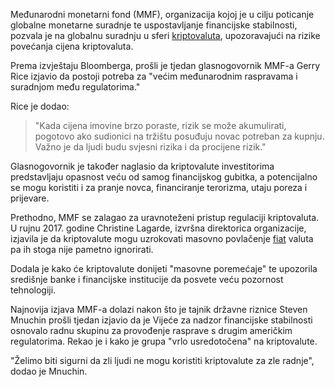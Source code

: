 Međunarodni monetarni fond (MMF), organizacija kojoj je u cilju poticanje globalne monetarne suradnje te uspostavljanje financijske stabilnosti, pozvala je na globalnu suradnju u sferi [kriptovaluta][cc], upozoravajući na rizike povećanja cijena kriptovaluta.

Prema izvještaju Bloomberga, prošli je tjedan glasnogovornik MMF-a Gerry Rice izjavio da postoji potreba za "većim međunarodnim raspravama i suradnjom među regulatorima."

Rice je dodao:

> "Kada cijena imovine brzo poraste, rizik se može akumulirati, pogotovo ako sudionici na tržištu posuđuju novac potreban za kupnju. Važno je da ljudi budu svjesni rizika i da procijene rizik."

Glasnogovornik je također naglasio da kriptovalute investitorima predstavljaju opasnost veću od samog financijskog gubitka, a potencijalno se mogu koristiti i za pranje novca, financiranje terorizma, utaju poreza i prijevare.

Prethodno, MMF se zalagao za uravnoteženi pristup regulaciji kriptovaluta. U rujnu 2017. godine Christine Lagarde, izvršna direktorica organizacije, izjavila je da kriptovalute mogu uzrokovati masovno povlačenje [fiat][fiat] valuta pa ih stoga nije pametno ignorirati. 

Dodala je kako će kriptovalute donijeti "masovne poremećaje" te upozorila središnje banke i financijske institucije da posvete veću pozornost tehnologiji.

Najnovija izjava MMF-a dolazi nakon što je tajnik državne riznice Steven Mnuchin prošli tjedan izjavio da je Vijeće za nadzor financijske stabilnosti osnovalo radnu skupinu za provođenje rasprave s drugim američkim regulatorima. Rekao je i kako je grupa "vrlo usredotočena" na kriptovalute.

"Želimo biti sigurni da zli ljudi ne mogu koristiti kriptovalute za zle radnje", dodao je Mnuchin.


[cc]: https://bitfalls.com/hr/2017/08/20/cryptocurrency/
[fiat]: https://bitfalls.com/hr/glossary/#fiat
